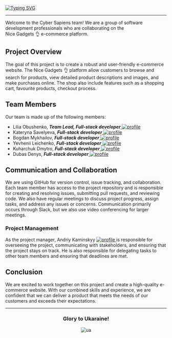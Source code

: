 <a href="https://git.io/typing-svg"><img src="https://readme-typing-svg.demolab.com?font=Fira+Code&weight=700&size=75&pause=1000&repeat=false&width=700&height=130&lines=Cyber+Sapiens+%F0%9F%94%A5" alt="Typing SVG" /></a>

<hr/>

<p>Welcome to the Cyber Sapiens team! We are a group of software development professionals who are collaborating on the <br/> Nice Gadgets 👌 e-commerce platform.</p>

<h2>Project Overview</h2>
  
<p>The goal of this project is to create a robust and user-friendly e-commerce website. The Nice Gadgets 👌 platform allow customers to browse and search for products, view detailed product descriptions and images, and make purchases online. The shop also include features such as a shopping cart, favourite products, checkout process.</p>

<h2>Team Members</h2>

<span>Our team is made up of the following members:</span>

<ul>
  <li>Lilia Obushenko, <em><strong>Team Lead, Full-stack developer</strong></em><a href='https://github.com/lilia-obushenko' rel='nofollow'>
<img src="https://img.shields.io/badge/Profile_link-4e93e6?style=for-the-badge&logo=Profile&logoColor=black" alt="profile">
</a></li>
  <li>Kateryna Savelyeva, <em><strong>Full-stack developer</strong></em><a href='https://github.com/ksavelyeva' rel='nofollow'>
<img src="https://img.shields.io/badge/Profile_link-4e93e6?style=for-the-badge&logo=Profile&logoColor=black" alt="profile">
</a></li>
  <li>Bogdan Mykhailov, <em><strong>Full-stack developer</strong></em><a href='https://github.com/Bogdan-Mykhailov' rel='nofollow'>
<img src="https://img.shields.io/badge/Profile_link-4e93e6?style=for-the-badge&logo=Profile&logoColor=black" alt="profile">
</a></li>
  <li>Yevhenii Leichenko, <em><strong>Full-stack developer</strong></em><a href='https://github.com/Yevhenii0536' rel='nofollow'>
<img src="https://img.shields.io/badge/Profile_link-4e93e6?style=for-the-badge&logo=Profile&logoColor=black" alt="profile">
</a></li>
  <li>Kuharchuk Dmytro, <em><strong>Full-stack developer</strong></em><a href='https://github.com/KuharchukDmytro' rel='nofollow'>
<img src="https://img.shields.io/badge/Profile_link-4e93e6?style=for-the-badge&logo=Profile&logoColor=black" alt="profile">
</a></li>
  <li>Dubas Denys, <em><strong>Full-stack developer</strong></em><a href='https://github.com/DenysDubas' rel='nofollow'>
<img src="https://img.shields.io/badge/Profile_link-4e93e6?style=for-the-badge&logo=Profile&logoColor=black" alt="profile">
</a></li>
</ul>

<h2>Communication and Collaboration</h2>

<p>We are using GitHub for version control, issue tracking, and collaboration. Each team member has access to the project repository and is responsible for creating and resolving issues, submitting pull requests, and reviewing code. We also have regular meetings to discuss project progress, assign tasks, and address any issues or concerns. Communication primarily occurs through Slack, but we also use video conferencing for larger meetings.</p>

<h3>Project Management</h3>

<p>As the project manager, Andriy Kaminskyy <a href='https://github.com/And678' rel='nofollow'>
<img src="https://img.shields.io/badge/Profile_link-4e93e6?style=for-the-badge&logo=Profile&logoColor=black" alt="profile">
</a> is responsible for overseeing the project, communicating with stakeholders, and ensuring that the project stays on track. He is also responsible for delegating tasks to other team members and ensuring that deadlines are met.</p>

<h2>Conclusion</h2>

<p>We are excited to work together on this project and create a high-quality e-commerce website. With our combined skills and experience, we are confident that we can deliver a product that meets the needs of our customers and exceeds their expectations.</p>

---

<div align='center'>

<h3>Glory to Ukaraine!</h3>
 
![ua](https://user-images.githubusercontent.com/91826635/180657972-20a1444b-d558-4823-8b13-99419fdef67b.png)

</div>

